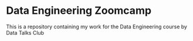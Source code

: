 # Data Engineering Zoomcamp

This is a repository containing my work for the Data Engineering course by Data Talks Club
